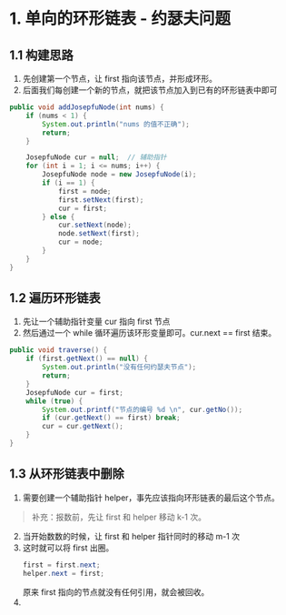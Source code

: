 # 1. 单向的环形链表 - 约瑟夫问题
## 1.1 构建思路
1. 先创建第一个节点，让 first 指向该节点，并形成环形。
2. 后面我们每创建一个新的节点，就把该节点加入到已有的环形链表中即可
```java
public void addJosepfuNode(int nums) {
    if (nums < 1) {
        System.out.println("nums 的值不正确");
        return;
    }

    JosepfuNode cur = null;  // 辅助指针
    for (int i = 1; i <= nums; i++) {
        JosepfuNode node = new JosepfuNode(i);
        if (i == 1) {
            first = node;
            first.setNext(first);
            cur = first;
        } else {
            cur.setNext(node);
            node.setNext(first);
            cur = node;
        }
    }
}
```

## 1.2 遍历环形链表
1. 先让一个辅助指针变量 cur 指向 first 节点
2. 然后通过一个 while 循环遍历该环形变量即可。cur.next == first 结束。
```Java
public void traverse() {
    if (first.getNext() == null) {
        System.out.println("没有任何约瑟夫节点");
        return;
    }
    JosepfuNode cur = first;
    while (true) {
        System.out.printf("节点的编号 %d \n", cur.getNo());
        if (cur.getNext() == first) break;
        cur = cur.getNext();
    }
}
```

## 1.3 从环形链表中删除
1. 需要创建一个辅助指针 helper，事先应该指向环形链表的最后这个节点。
> 补充：报数前，先让 first 和 helper 移动 k-1 次。
2. 当开始数数的时候，让 first 和 helper 指针同时的移动 m-1 次
3. 这时就可以将 first 出圈。
    ```java
    first = first.next;
    helper.next = first;
    ```
    原来 first 指向的节点就没有任何引用，就会被回收。
4. 